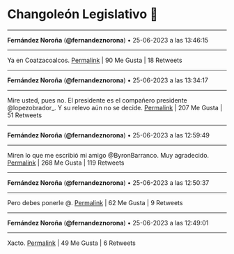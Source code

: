 # Changoleón Legislativo 🙈
*****
**Fernández Noroña** (**@fernandeznorona**) • 25-06-2023 a las 13:46:15
*****
Ya en Coatzacoalcos.
[Permalink](https://twitter.com/fernandeznorona/status/1673085219983818753) | 90 Me Gusta | 18 Retweets
*****
**Fernández Noroña** (**@fernandeznorona**) • 25-06-2023 a las 13:34:17
*****
Mire usted, pues no. El presidente es el compañero presidente @lopezobrador_. Y su relevo aún no se decide.
[Permalink](https://twitter.com/fernandeznorona/status/1673082206405656576) | 207 Me Gusta | 51 Retweets
*****
**Fernández Noroña** (**@fernandeznorona**) • 25-06-2023 a las 12:59:49
*****
Miren lo que me escribió mi amigo ⁦@ByronBarranco⁩. Muy agradecido.
[Permalink](https://twitter.com/fernandeznorona/status/1673073533528973312) | 268 Me Gusta | 119 Retweets
*****
**Fernández Noroña** (**@fernandeznorona**) • 25-06-2023 a las 12:50:37
*****
Pero debes ponerle @.
[Permalink](https://twitter.com/fernandeznorona/status/1673071218713579520) | 62 Me Gusta | 9 Retweets
*****
**Fernández Noroña** (**@fernandeznorona**) • 25-06-2023 a las 12:49:01
*****
Xacto.
[Permalink](https://twitter.com/fernandeznorona/status/1673070814823084032) | 49 Me Gusta | 6 Retweets